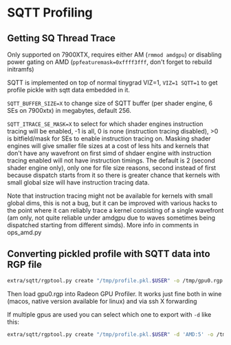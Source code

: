 # SQTT Profiling

## Getting SQ Thread Trace

Only supported on 7900XTX, requires either AM (`rmmod amdgpu`) or disabling power gating on AMD (`ppfeaturemask=0xffff3fff`, don't forget to rebuild initramfs)

SQTT is implemented on top of normal tinygrad VIZ=1, `VIZ=1 SQTT=1` to get profile pickle with sqtt data embedded in it.

`SQTT_BUFFER_SIZE=X` to change size of SQTT buffer (per shader engine, 6 SEs on 7900xtx) in megabytes, default 256.

`SQTT_ITRACE_SE_MASK=X` to select for which shader engines instruction tracing will be enabled, -1 is all, 0 is none (instruction tracing disabled), >0 is
bitfield/mask for SEs to enable instruction tracing on. Masking shader engines will give smaller file sizes at a cost of less hits and kernels that
don't have any wavefront on first simd of shdaer engine with instruction tracing enabled will not have instruction timings.
The default is 2 (second shader engine only), only one for file size reasons, second instead of first because dispatch starts from it so there is
greater chance that kernels with small global size will have instruction tracing data.
 
Note that instruction tracing might not be available for kernels with small global dims, this is not a bug, but it can be improved with various hacks
to the point where it can reliably trace a kernel consisting of a single wavefront (am only, not quite reliable under amdgpu due to waves sometimes
being dispatched starting from different simds). More info in comments in ops_amd.py

## Converting pickled profile with SQTT data into RGP file

```bash
extra/sqtt/rgptool.py create "/tmp/profile.pkl.$USER" -o /tmp/gpu0.rgp
```

Then load gpu0.rgp into Radeon GPU Profiler. It works just fine both in wine (macos, native version available for linux) and via ssh X forwarding

If multiple gpus are used you can select which one to export with `-d` like this:

```bash
extra/sqtt/rgptool.py create "/tmp/profile.pkl.$USER" -d 'AMD:5' -o /tmp/gpu5.rgp
```
